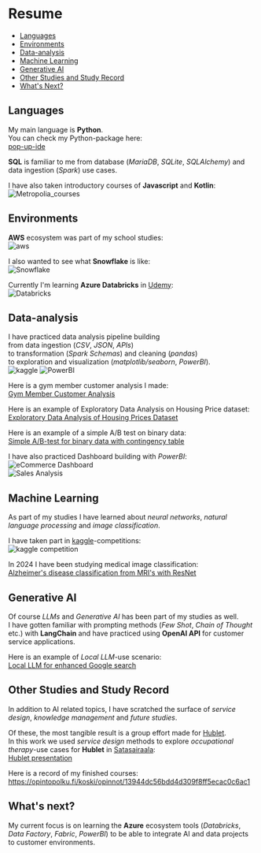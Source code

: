 # Resume

- [Languages](#languages)
- [Environments](#environments)
- [Data-analysis](#data-analysis)
- [Machine Learning](#machine-learning)
- [Generative AI](#generative-ai)
- [Other Studies and Study Record](#other-studies-and-study-record)
- [What's Next?](#whats-next)

## Languages

My main language is **Python**. <br>
You can check my Python-package here: <br>
[pop-up-ide](https://github.com/markuslahde/pop-up-ide)

**SQL** is familiar to me from database (*MariaDB*, *SQLite*, *SQLAlchemy*) and data ingestion (*Spark*) use cases. <br>

I have also taken introductory courses of **Javascript** and **Kotlin**: <br>
![Metropolia_courses](https://github.com/markuslahde/resume/blob/main/Metropolia_Javascript_Kotlin.png)


## Environments

**AWS** ecosystem was part of my school studies: <br>
![aws](https://github.com/markuslahde/resume/blob/main/AWS_s.png)

I also wanted to see what **Snowflake** is like: <br>
![Snowflake](https://github.com/markuslahde/resume/blob/main/Snowflake_s.png)

Currently I'm learning **Azure Databricks** in [Udemy](https://www.udemy.com/): <br>
![Databricks](https://github.com/markuslahde/resume/blob/main/Databricks.png)


## Data-analysis

I have practiced data analysis pipeline building <br>
from data ingestion (*CSV*, *JSON*, *APIs*) <br>
to transformation (*Spark Schemas*) and cleaning (*pandas*) <br>
to exploration and visualization (*matplotlib/seaborn*, *PowerBI*). <br>
![kaggle](https://github.com/markuslahde/resume/blob/main/DataVisualization_kaggle_s.png)
![PowerBI](https://github.com/markuslahde/resume/blob/main/PowerBI_s.png)

Here is a gym member customer analysis I made: <br>
[Gym Member Customer Analysis](https://github.com/markuslahde/GymMembers_CustomerAnalysis)

Here is an example of Exploratory Data Analysis on Housing Price dataset: <br>
[Exploratory Data Analysis of Housing Prices Dataset](https://github.com/markuslahde/resume/blob/main/Housing_Prices_EDA.pdf)

Here is an example of a simple A/B test on binary data: <br>
[Simple A/B-test for binary data with contingency table](https://github.com/markuslahde/resume/blob/main/ABtest_with_contingency_table_with_synthetic_data.ipynb)

I have also practiced Dashboard building with *PowerBI*: <br>
![eCommerce Dashboard](https://github.com/markuslahde/resume/blob/main/PowerBI_Dashboard_s.png)
<br>
![Sales Analysis](https://github.com/markuslahde/resume/blob/main/PowerBI_SalesAnalysis_s.png)

## Machine Learning

As part of my studies I have learned about *neural networks*, *natural language processing* and *image classification*. <br>

I have taken part in [kaggle](https://www.kaggle.com/)-competitions: <br>
![kaggle competition](https://github.com/markuslahde/resume/blob/main/kaggle_HousingPrices.png)

In 2024 I have been studying medical image classification: <br>
[Alzheimer's disease classification from MRI's with ResNet](https://github.com/markuslahde/brain_mri_alzheimers_disease_classification)


## Generative AI

Of course *LLMs* and *Generative AI* has been part of my studies as well. <br>
I have gotten familiar with prompting methods (*Few Shot*, *Chain of Thought* etc.) with **LangChain** and have practiced using **OpenAI API** for customer service applications.

Here is an example of *Local LLM*-use scenario: <br>
[Local LLM for enhanced Google search](https://github.com/markuslahde/LLM_enhanced_Google_search)


## Other Studies and Study Record

In addition to AI related topics, I have scratched the surface of *service design*, *knowledge management* and *future studies*. <br>

Of these, the most tangible result is a group effort made for [Hublet](https://gethublet.com/fi/). <br>
In this work we used *service design* methods to explore *occupational therapy*-use cases for **Hublet** in [Satasairaala](https://satakunnanhyvinvointialue.fi/): <br>
[Hublet presentation](https://github.com/markuslahde/resume/blob/main/Hublet_presentation.pdf)

Here is a record of my finished courses: <br>
https://opintopolku.fi/koski/opinnot/13944dc56bdd4d309f8ff5ecac0c6ac1


## What's next?

My current focus is on learning the **Azure** ecosystem tools (*Databricks*, *Data Factory*, *Fabric*, *PowerBI*) to be able to integrate AI and data projects to customer environments. <br>

